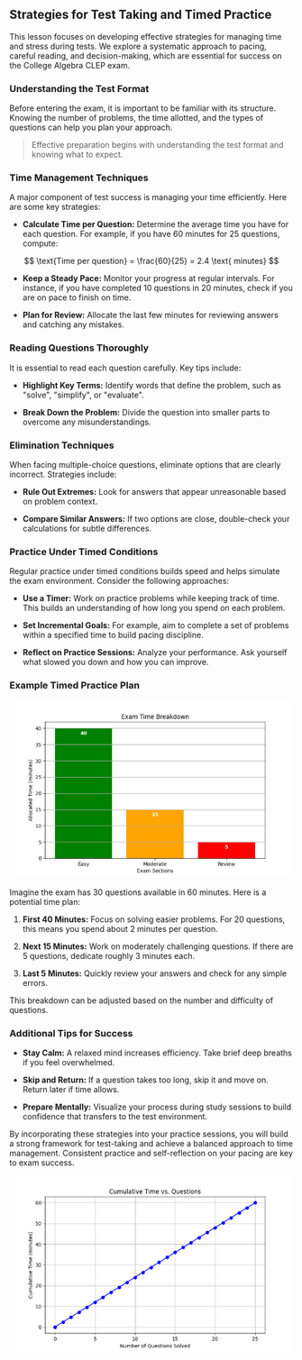 ## Strategies for Test Taking and Timed Practice

This lesson focuses on developing effective strategies for managing time and stress during tests. We explore a systematic approach to pacing, careful reading, and decision-making, which are essential for success on the College Algebra CLEP exam. 

### Understanding the Test Format

Before entering the exam, it is important to be familiar with its structure. Knowing the number of problems, the time allotted, and the types of questions can help you plan your approach. 

> Effective preparation begins with understanding the test format and knowing what to expect.

### Time Management Techniques

A major component of test success is managing your time efficiently. Here are some key strategies:

- **Calculate Time per Question:**
  Determine the average time you have for each question. For example, if you have 60 minutes for 25 questions, compute:

$$
\text{Time per question} = \frac{60}{25} = 2.4 \text{ minutes}
$$

- **Keep a Steady Pace:**
  Monitor your progress at regular intervals. For instance, if you have completed 10 questions in 20 minutes, check if you are on pace to finish on time.

- **Plan for Review:**
  Allocate the last few minutes for reviewing answers and catching any mistakes.

### Reading Questions Thoroughly

It is essential to read each question carefully. Key tips include:

- **Highlight Key Terms:**
  Identify words that define the problem, such as "solve", "simplify", or "evaluate".

- **Break Down the Problem:**
  Divide the question into smaller parts to overcome any misunderstandings.

### Elimination Techniques

When facing multiple-choice questions, eliminate options that are clearly incorrect. Strategies include:

- **Rule Out Extremes:**
  Look for answers that appear unreasonable based on problem context.

- **Compare Similar Answers:**
  If two options are close, double-check your calculations for subtle differences.

### Practice Under Timed Conditions

Regular practice under timed conditions builds speed and helps simulate the exam environment. Consider the following approaches:

- **Use a Timer:**
  Work on practice problems while keeping track of time. This builds an understanding of how long you spend on each problem.

- **Set Incremental Goals:**
  For example, aim to complete a set of problems within a specified time to build pacing discipline.

- **Reflect on Practice Sessions:**
  Analyze your performance. Ask yourself what slowed you down and how you can improve.

### Example Timed Practice Plan


![A bar chart displaying the time allocation for different sections of the exam: solving easy questions, moderately challenging questions, and review.](images/plot_2_12-04-lesson-strategies-for-test-taking-and-timed-practice.md.png)



Imagine the exam has 30 questions available in 60 minutes. Here is a potential time plan:

1. **First 40 Minutes:** Focus on solving easier problems. For 20 questions, this means you spend about 2 minutes per question.

2. **Next 15 Minutes:** Work on moderately challenging questions. If there are 5 questions, dedicate roughly 3 minutes each.

3. **Last 5 Minutes:** Quickly review your answers and check for any simple errors.

This breakdown can be adjusted based on the number and difficulty of questions.

### Additional Tips for Success

- **Stay Calm:** A relaxed mind increases efficiency. Take brief deep breaths if you feel overwhelmed.

- **Skip and Return:** If a question takes too long, skip it and move on. Return later if time allows.

- **Prepare Mentally:** Visualize your process during study sessions to build confidence that transfers to the test environment.

By incorporating these strategies into your practice sessions, you will build a strong framework for test-taking and achieve a balanced approach to time management. Consistent practice and self-reflection on your pacing are key to exam success.


![A 2D line plot showing the cumulative time spent as more questions are solved at a constant rate of 2.4 minutes per question.](images/plot_1_12-04-lesson-strategies-for-test-taking-and-timed-practice.md.png)
